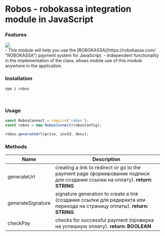 <h1>
Robos - robokassa integration module in JavaScript
</h1>

### Features

<img src="https://robokassa.com/img/16548865.svg">
<br/>
- This module will help you use the [ROBOKASSA](https://robokassa.com/ "ROBOKASSA") payment system for JavaScript.
- Independent functionality in the implementation of the class, allows mobile use of this module anywhere in the application.

### Installation
`npm i robos`

<br/>

### Usage

````js
const RobosConnect = require('robos');
const robos = new RobosConnect(robosConfig);

robos.generateUrl(price, invId, desc);
````

### Methods

| Name  |  Description |
| ------------ | ------------ |
| generateUrl  |  creating a link to redirect or go to the payment page (формирование подписи для создания ссылки на оплату). **return: STRING** |
|  generateSignature | signature generation to create a link (создание ссылки для редиректа или перехода на страницу оплаты). **return: STRING**  |
| checkPay | checks for successful payment (проверка на успешную оплату). **return: BOOLEAN** |



